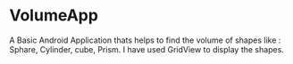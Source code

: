 # VolumeApp
A Basic Android Application thats helps to find the volume of shapes like : Sphare, Cylinder, cube, Prism. I have used GridView to display the shapes.
